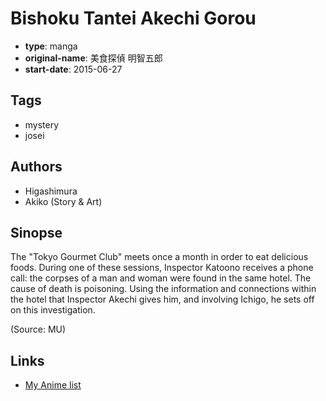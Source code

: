 # Bishoku Tantei Akechi Gorou

-   **type**: manga
-   **original-name**: 美食探偵 明智五郎
-   **start-date**: 2015-06-27

## Tags

-   mystery
-   josei

## Authors

-   Higashimura
-   Akiko (Story & Art)

## Sinopse

The "Tokyo Gourmet Club" meets once a month in order to eat delicious foods. During one of these sessions, Inspector Katoono receives a phone call: the corpses of a man and woman were found in the same hotel. The cause of death is poisoning. Using the information and connections within the hotel that Inspector Akechi gives him, and involving Ichigo, he sets off on this investigation.

(Source: MU)

## Links

-   [My Anime list](https://myanimelist.net/manga/92683/Bishoku_Tantei_Akechi_Gorou)
